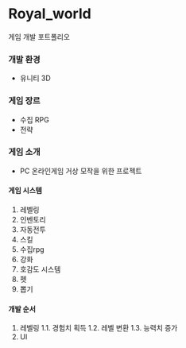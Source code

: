 # Royal_world
게임 개발 포트폴리오
### 개발 환경
- 유니티 3D
### 게임 장르
- 수집 RPG
- 전략
### 게임 소개
- PC 온라인게임 거상 모작을 위한 프로젝트
#### 게임 시스템
1. 레벨링
2. 인벤토리
3. 자동전투
4. 스킬
5. 수집rpg
6. 강화
7. 호감도 시스템
8. 펫
9. 뽑기
#### 개발 순서
1. 레벨링
1.1. 경험치 획득
1.2. 레벨 변환
1.3. 능력치 증가
2. UI
